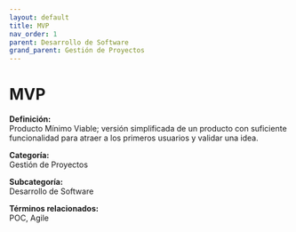 ```yaml
---
layout: default
title: MVP
nav_order: 1
parent: Desarrollo de Software
grand_parent: Gestión de Proyectos
---
```


# MVP

**Definición:**  
Producto Mínimo Viable; versión simplificada de un producto con suficiente funcionalidad para atraer a los primeros usuarios y validar una idea.

**Categoría:**  
Gestión de Proyectos  

**Subcategoría:**  
Desarrollo de Software

**Términos relacionados:**  
POC, Agile
